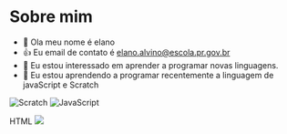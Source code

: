 # Sobre mim
- 👋 Ola meu nome é elano
- 👍 Eu email de contato é elano.alvino@escola.pr.gov.br
- 👀 Eu estou interessado em aprender a programar novas linguagens.
- 🌱 Eu estou aprendendo a programar recentemente a linguagem de javaScript e Scratch

![Scratch](https://img.shields.io/badge/Scratch-4D97FF?style=for-the-badge&logoColor=white)
![JavaScript](https://img.shields.io/badge/scracht-4D9FF?style=for-the-badge&logo=javascript&logoColor=white=F7DF1E)

HTML <img src="https://img.shields.io/badge/Scratch-4D97FF?style=for-the-badge&logo=Scracht&logoColor=white" />

